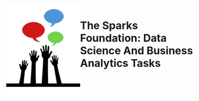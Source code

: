 <img src='./Task1-Prediction Using supervised ML/logo_small.png' align='left' /> 
<h1> The Sparks Foundation: Data Science And Business Analytics Tasks </h1>
